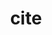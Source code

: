 ---
category: 4-letters
denotation: null
name: cite
reference_link: https://www.etymonline.com/word/cite
root_language: null
root_name: null
title: cite
type: free
word_sums:
- respelling: cite
  sum: 'Cite + '
---